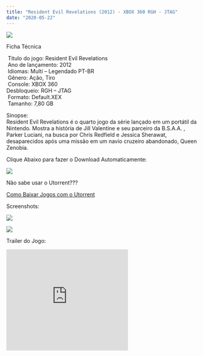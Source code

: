```yaml
---
title: "Resident Evil Revelations (2012) - XBOX 360 RGH - JTAG"
date: "2020-05-22"
---
```


[![](https://2.bp.blogspot.com/-JKMlOFwPxks/XscZmMb1MBI/AAAAAAAAGpM/h2B3Mu6iwDkQGhXkebloGUlU0EULG8ALwCLcBGAsYHQ/s400/residentevil-revelatios-xbox1.jpg)](https://2.bp.blogspot.com/-JKMlOFwPxks/XscZmMb1MBI/AAAAAAAAGpM/h2B3Mu6iwDkQGhXkebloGUlU0EULG8ALwCLcBGAsYHQ/s1600/residentevil-revelatios-xbox1.jpg)

Ficha Técnica

 Titulo do jogo: Resident Evil Revelations  
 Ano de lançamento: 2012  
 Idiomas: Multi – Legendado PT-BR  
 Gênero: Ação, Tiro  
 Console: XBOX 360   
Desbloqueio: RGH – JTAG  
 Formato: Default.XEX  
 Tamanho: 7,80 GB

Sinopse:  
Resident Evil Revelations é o quarto jogo da série lançado em um portátil da Nintendo. Mostra a história de Jill Valentine e seu parceiro da B.S.A.A. , Parker Luciani, na busca por Chris Redfield e Jessica Sherawat, desaparecidos após uma missão em um navio cruzeiro abandonado, Queen Zenobia.

Clique Abaixo para fazer o Download Automaticamente:

[![](https://1.bp.blogspot.com/-ZiyKr4TPKHg/XqoHsQG1YpI/AAAAAAAAFU0/2TSF5tAU16YCRCDeI6UL7VZxWtpmWQ_cQCPcBGAYYCw/s1600/MAGNET-LINK-300x77.png)](https://zee.gl/YOniAK)

Não sabe usar o Utorrent???

[Como Baixar Jogos com o Utorrent](https://ultragames-torrents.blogspot.com/2020/04/como-baixar-jogos-com-o-utorrent.html)

Screenshots:

[![](https://1.bp.blogspot.com/-KSp0FlP0sd4/Xsca_LDHubI/AAAAAAAAGpc/_7Aa-DiumnQ0YDmEXn2pBzDlbpLC675uQCLcBGAsYHQ/s320/maxresdefault.jpg)](https://1.bp.blogspot.com/-KSp0FlP0sd4/Xsca_LDHubI/AAAAAAAAGpc/_7Aa-DiumnQ0YDmEXn2pBzDlbpLC675uQCLcBGAsYHQ/s1600/maxresdefault.jpg)

[![](https://1.bp.blogspot.com/-kE72ko6jrPg/Xsca-6hu-SI/AAAAAAAAGpY/5vl_ntnr434-rcXiFfy9kO1gLj8DQrtSwCLcBGAsYHQ/s320/maxresdefault{6caa0e5ef0219ce007afa4c746f50f86dd31afbe5a3c480f6348caee85338f74}2B{6caa0e5ef0219ce007afa4c746f50f86dd31afbe5a3c480f6348caee85338f74}25281{6caa0e5ef0219ce007afa4c746f50f86dd31afbe5a3c480f6348caee85338f74}2529.jpg)](https://1.bp.blogspot.com/-kE72ko6jrPg/Xsca-6hu-SI/AAAAAAAAGpY/5vl_ntnr434-rcXiFfy9kO1gLj8DQrtSwCLcBGAsYHQ/s1600/maxresdefault{6caa0e5ef0219ce007afa4c746f50f86dd31afbe5a3c480f6348caee85338f74}2B{6caa0e5ef0219ce007afa4c746f50f86dd31afbe5a3c480f6348caee85338f74}25281{6caa0e5ef0219ce007afa4c746f50f86dd31afbe5a3c480f6348caee85338f74}2529.jpg)

Trailer do Jogo:

<iframe width="320" height="266" class="YOUTUBE-iframe-video" data-thumbnail-src="https://i.ytimg.com/vi/pgSF2aY9MtM/0.jpg" src="https://www.youtube.com/embed/pgSF2aY9MtM?feature=player_embedded" frameborder="0" allowfullscreen></iframe>
